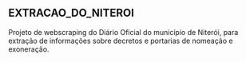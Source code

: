 ## EXTRACAO_DO_NITEROI

Projeto de webscraping do Diário Oficial do município de Niterói, para extração de informações sobre decretos e portarias de nomeação e exoneração.
